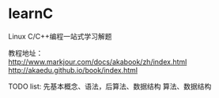 # learnC
Linux C/C++编程一站式学习解题

教程地址：  
http://www.markjour.com/docs/akabook/zh/index.html  
http://akaedu.github.io/book/index.html

TODO list:
    先基本概念、语法，后算法、数据结构
        算法、数据结构
            
